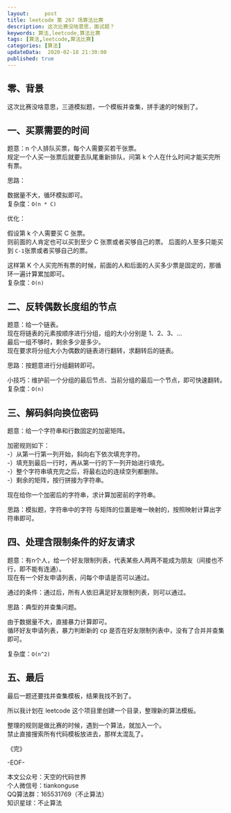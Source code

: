 ```yaml
---   
layout:     post  
title: leetcode 第 267 场算法比赛  
description: 这次比赛没啥意思，面试题？     
keywords: 算法,leetcode,算法比赛  
tags: [算法,leetcode,算法比赛]    
categories: [算法]  
updateData:  2020-02-18 21:30:00  
published: true  
---  
```



## 零、背景  


这次比赛没啥意思，三道模拟题，一个模板并查集，拼手速的时候到了。  


## 一、买票需要的时间  


题意：n 个人排队买票，每个人需要买若干张票。  
规定一个人买一张票后就要去队尾重新排队，问第 k 个人在什么时间才能买完所有票。  


思路：  

数据量不大，循环模拟即可。  
复杂度：`O(n * C)`  



优化：  


假设第 k 个人需要买 C 张票。  
则前面的人肯定也可以买到至少 C 张票或者买够自己的票。
后面的人至多只能买到 `C-1`张票或者买够自己的票。  


这样第 K 个人买完所有票的时候，前面的人和后面的人买多少票是固定的，那循环一遍计算累加即可。  
复杂度：`O(n)`  



## 二、反转偶数长度组的节点  


题意：给一个链表。  
现在将链表的元素按顺序进行分组，组的大小分别是 1、2、3、...  
最后一组不够时，剩余多少是多少。  
现在要求将分组大小为偶数的链表进行翻转，求翻转后的链表。  


思路：按题意进行分组翻转即可。  


小技巧：维护前一个分组的最后节点、当前分组的最后一个节点，即可快速翻转。  
复杂度：`O(n)`  


## 三、解码斜向换位密码  


题意：给一个字符串和行数固定的加密矩阵。  


加密规则如下：  
-）从第一行第一列开始，斜向右下依次填充字符。  
-）填充到最后一行时，再从第一行的下一列开始进行填充。  
-）整个字符串填充完之后，将最右边的连续空列都删除。  
-）剩余的矩阵，按行拼接为字符串。  


现在给你一个加密后的字符串，求计算加密前的字符串。  


思路：模拟题，字符串中的字符 与矩阵的位置是唯一映射的，按照映射计算出字符串即可。  



## 四、处理含限制条件的好友请求  


题意：有n个人，给一个好友限制列表，代表某些人两两不能成为朋友（间接也不行，即不能有连通）。  
现在有一个好友申请列表，问每个申请是否可以通过。  


通过的条件：通过后，所有人依旧满足好友限制列表，则可以通过。  



思路：典型的并查集问题。  


由于数据量不大，直接暴力计算即可。  
循环好友申请列表，暴力判断新的 cp 是否在好友限制列表中，没有了合并并查集即可。  


复杂度：`O(n^2)`  



## 五、最后  


最后一题还要找并查集模板，结果我找不到了。  


所以我计划在 leetcode 这个项目里创建一个目录，整理新的算法模板。  

整理的规则是做比赛的时候，遇到一个算法，就加入一个。  
禁止直接搜索所有代码模板放进去，那样太混乱了。  



《完》  


-EOF-  



本文公众号：天空的代码世界  
个人微信号：tiankonguse  
QQ算法群：165531769（不止算法）  
知识星球：不止算法  

